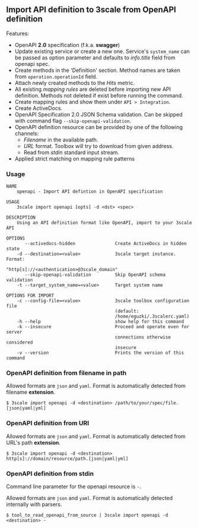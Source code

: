 ## Import API definition to 3scale from OpenAPI definition

Features:

* OpenAPI __2.0__ specification (f.k.a. __swagger__)
* Update existing service or create a new one. Service's `system_name` can be passed as option parameter and defaults to *info.title* field from openapi spec.
* Create methods in the 'Definition' section. Method names are taken from `operation.operationId` field.
* Attach newly created methods to the *Hits* metric.
* All existing *mapping rules* are deleted before importing new API definition. Methods not deleted if exist before running the command.
* Create mapping rules and show them under `API > Integration`.
* Create ActiveDocs.
* OpenAPI Specification 2.0 JSON Schema validation. Can be skipped with command flag `--skip-openapi-validation`.
* OpenAPI definition resource can be provided by one of the following channels:
  * *Filename* in the available path.
  * *URL* format. Toolbox will try to download from given address.
  * Read from *stdin* standard input stream.
* Applied strict matching on mapping rule patterns

### Usage

```shell
NAME
    openapi - Import API defintion in OpenAPI specification

USAGE
    3scale import openapi [opts] -d <dst> <spec>

DESCRIPTION
    Using an API definition format like OpenAPI, import to your 3scale API

OPTIONS
       --activedocs-hidden               Create ActiveDocs in hidden state
    -d --destination=<value>             3scale target instance. Format:
                                         "http[s]://<authentication>@3scale_domain"
       --skip-openapi-validation         Skip OpenAPI schema validation
    -t --target_system_name=<value>      Target system name

OPTIONS FOR IMPORT
    -c --config-file=<value>             3scale toolbox configuration file
                                         (default:
                                         /home/eguzki/.3scalerc.yaml)
    -h --help                            show help for this command
    -k --insecure                        Proceed and operate even for server
                                         connections otherwise considered
                                         insecure
    -v --version                         Prints the version of this command
```

### OpenAPI definition from filename in path

Allowed formats are `json` and `yaml`. Format is automatically detected from filename __extension__.

```shell
$ 3scale import openapi -d <destination> /path/to/your/spec/file.[json|yaml|yml]
```

### OpenAPI definition from URI

Allowed formats are `json` and `yaml`. Format is automatically detected from URL's path __extension__.

```shell
$ 3scale import openapi -d <destination> http[s]://domain/resource/path.[json|yaml|yml]
```

### OpenAPI definition from stdin

Command line parameter for the openapi resource is `-`.

Allowed formats are `json` and `yaml`. Format is automatically detected internally with parsers.

```shell
$ tool_to_read_openapi_from_source | 3scale import openapi -d <destination> -
```

